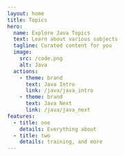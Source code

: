 ```yaml
---
layout: home
title: Topics
hero:
  name: Explore Java Topics
  text: Learn about various subjects
  tagline: Curated content for you
  image:
    src: /code.png
    alt: Java
  actions:
    - theme: brand
      text: Java Intro
      link: /java/java_intro
    - theme: brand
      text: Java Next
      link: /java/java_next
features:
  - title: one
    details: Everything about
  - title: two
    details: training, and more
---
```

